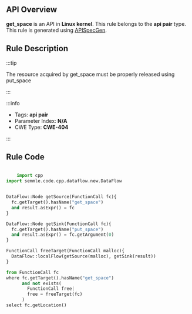 ---
---


## API Overview
**get_space** is an API in **Linux kernel**. This rule belongs to the **api pair** type. This rule is generated using [APISpecGen](../../tools/APISpecGen).
## Rule Description

:::tip

The resource acquired by get_space must be properly released using put_space

:::

:::info

- Tags: **api pair**
- Parameter Index: **N/A**
- CWE Type: **CWE-404**

:::

## Rule Code
```python

    import cpp
import semmle.code.cpp.dataflow.new.DataFlow


DataFlow::Node getSource(FunctionCall fc){
  fc.getTarget().hasName("get_space")
  and result.asExpr() = fc
}

DataFlow::Node getSink(FunctionCall fc){
  fc.getTarget().hasName("put_space")
  and result.asExpr() = fc.getArgument(0)
}

FunctionCall freeTarget(FunctionCall malloc){
  DataFlow::localFlow(getSource(malloc), getSink(result))
}

from FunctionCall fc
where fc.getTarget().hasName("get_space")
      and not exists(
        FunctionCall free| 
        free = freeTarget(fc)
      )
select fc.getLocation()

    
```